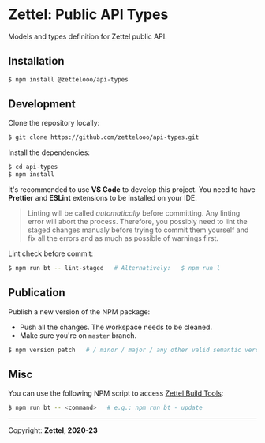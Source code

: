 # Zettel: Public API Types

Models and types definition for Zettel public API.

## Installation

```bash
$ npm install @zettelooo/api-types
```

## Development

Clone the repository locally:

```bash
$ git clone https://github.com/zettelooo/api-types.git
```

Install the dependencies:

```bash
$ cd api-types
$ npm install
```

It's recommended to use **VS Code** to develop this project.
You need to have **Prettier** and **ESLint** extensions to be installed on your IDE.

> Linting will be called _automatically_ before committing. Any linting error will abort the process. Therefore, you possibly need to lint the staged changes manualy before trying to commit them yourself and fix all the errors and as much as possible of warnings first.

Lint check before commit:

```bash
$ npm run bt -- lint-staged   # Alternatively:   $ npm run l
```

## Publication

Publish a new version of the NPM package:

- Push all the changes. The workspace needs to be cleaned.
- Make sure you're on `master` branch.

```bash
$ npm version patch   # / minor / major / any other valid semantic version
```

## Misc

You can use the following NPM script to access [Zettel Build Tools](https://github.com/zettelooo/build-tools#usage):

```bash
$ npm run bt -- <command>   # e.g.: npm run bt - update
```

------------------

Copyright: **Zettel, 2020-23**
